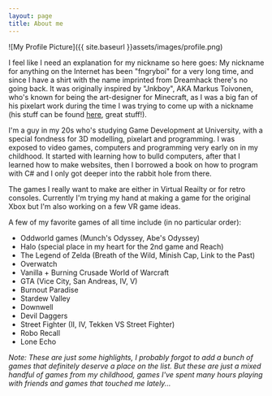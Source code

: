 ```yaml
---
layout: page
title: About me
---
```


![My Profile Picture]({{ site.baseurl }}assets/images/profile.png)

I feel like I need an explanation for my nickname so here goes: My nickname for anything on the Internet has been "fngryboi" for a very long time, and since I have a shirt with the name imprinted from Dreamhack there's no going back. It was originally inspired by "Jnkboy", AKA Markus Toivonen, who's known for being the art-designer for Minecraft, as I was a big fan of his pixelart work during the time I was trying to come up with a nickname (his stuff can be found [here](http://jnkboy.tumblr.com), great stuff!).

I'm a guy in my 20s who's studying Game Development at University, with a special fondness for 3D modelling, pixelart and programming. I was exposed to video games, computers and programming very early on in my childhood. It started with learning how to bulld computers, after that I learned how to make websites, then I borrowed a book on how to program with C# and I only got deeper into the rabbit hole from there.

The games I really want to make are either in Virtual Reailty or for retro consoles. Currently I'm trying my hand at making a game for the original Xbox but I'm also working on a few VR game ideas.

A few of my favorite games of all time include (in no particular order):
 - Oddworld games (Munch's Odyssey, Abe's Odyssey)
 - Halo (special place in my heart for the 2nd game and Reach)
 - The Legend of Zelda (Breath of the Wild, Minish Cap, Link to the Past)
 - Overwatch
 - Vanilla + Burning Crusade World of Warcraft
 - GTA (Vice City, San Andreas, IV, V)
 - Burnout Paradise
 - Stardew Valley
 - Downwell
 - Devil Daggers
 - Street Fighter (II, IV, Tekken VS Street Fighter)
 - Robo Recall
 - Lone Echo

 *Note: These are just some highlights, I probably forgot to add a bunch of games that definitely deserve a place on the list. But these are just a mixed handful of games from my childhood, games I've spent many hours playing with friends and games that touched me lately...*
